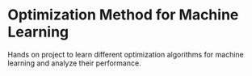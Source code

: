 # Optimization Method for Machine Learning

Hands on project to learn different optimization algorithms for machine learning and analyze their performance.
